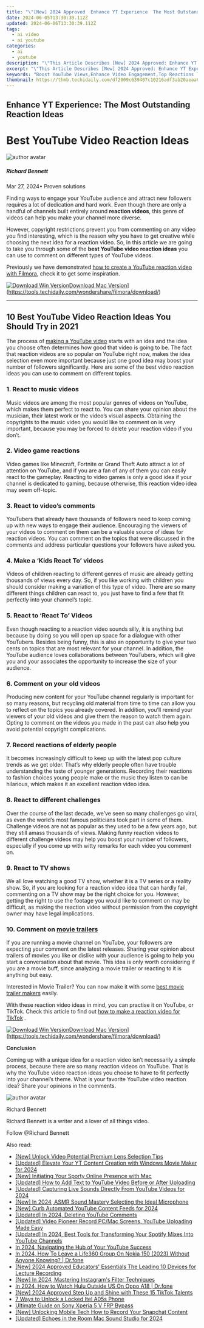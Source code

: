 ```yaml
---
title: "\"[New] 2024 Approved  Enhance YT Experience  The Most Outstanding Reaction Ideas\""
date: 2024-06-05T13:30:39.112Z
updated: 2024-06-06T13:30:39.112Z
tags:
  - ai video
  - ai youtube
categories:
  - ai
  - youtube
description: "\"This Article Describes [New] 2024 Approved: Enhance YT Experience: The Most Outstanding Reaction Ideas\""
excerpt: "\"This Article Describes [New] 2024 Approved: Enhance YT Experience: The Most Outstanding Reaction Ideas\""
keywords: "Boost YouTube Views,Enhance Video Engagement,Top Reactions Tips,Improve YT Interactivity,Popular Reaction Strategies,Elevate Content Response,Best Comment Techniques"
thumbnail: https://thmb.techidaily.com/df2009c639407c10216adf3ab20aeaa652a10152c64c0456c40360dd20bfbffb.jpeg
---
```


## Enhance YT Experience: The Most Outstanding Reaction Ideas

# Best YouTube Video Reaction Ideas

![author avatar](https://images.wondershare.com/filmora/article-images/richard-bennett.jpg)

##### Richard Bennett

 Mar 27, 2024• Proven solutions

Finding ways to engage your YouTube audience and attract new followers requires a lot of dedication and hard work. Even though there are only a handful of channels built entirely around **reaction videos**, this genre of videos can help you make your channel more diverse.

However, copyright restrictions prevent you from commenting on any video you find interesting, which is the reason why you have to get creative while choosing the next idea for a reaction video. So, in this article we are going to take you through some of the **best YouTube video reaction ideas** you can use to comment on different types of YouTube videos.

Previously we have demonstrated [how to create a YouTube reaction video with Filmora](https://tools.techidaily.com/wondershare/filmora/download/), check it to get some inspiration.

[![Download Win Version](https://images.wondershare.com/filmora/guide/download-btn-win.jpg)](https://tools.techidaily.com/wondershare/filmora/download/)[Download Mac Version](https://images.wondershare.com/filmora/guide/download-btn-mac.jpg)](https://tools.techidaily.com/wondershare/filmora/download/)

---

## 10 Best YouTube Video Reaction Ideas You Should Try in 2021

The process of [making a YouTube video](https://tools.techidaily.com/wondershare/filmora/download/) starts with an idea and the idea you choose often determines how good that video is going to be. The fact that reaction videos are so popular on YouTube right now, makes the idea selection even more important because just one good idea may boost your number of followers significantly. Here are some of the best video reaction ideas you can use to comment on different topics.

### 1\. React to music videos

Music videos are among the most popular genres of videos on YouTube, which makes them perfect to react to. You can share your opinion about the musician, their latest work or the video’s visual aspects. Obtaining the copyrights to the music video you would like to comment on is very important, because you may be forced to delete your reaction video if you don’t.

### 2\. Video game reactions

Video games like Minecraft, Fortnite or Grand Theft Auto attract a lot of attention on YouTube, and if you are a fan of any of them you can easily react to the gameplay. Reacting to video games is only a good idea if your channel is dedicated to gaming, because otherwise, this reaction video idea may seem off-topic.

### 3\. React to video’s comments

YouTubers that already have thousands of followers need to keep coming up with new ways to engage their audience. Encouraging the viewers of your videos to comment on them can be a valuable source of ideas for reaction videos. You can comment on the topics that were discussed in the comments and address particular questions your followers have asked you.

### 4\. Make a ‘Kids React To’ videos

Videos of children reacting to different genres of music are already getting thousands of views every day. So, if you like working with children you should consider making a variation of this type of video. There are so many different things children can react to, you just have to find a few that fit perfectly into your channel’s topic.

### 5\. React to ‘React To’ Videos

Even though reacting to a reaction video sounds silly, it is anything but because by doing so you will open up space for a dialogue with other YouTubers. Besides being funny, this is also an opportunity to give your two cents on topics that are most relevant for your channel. In addition, the YouTube audience loves collaborations between YouTubers, which will give you and your associates the opportunity to increase the size of your audience.

### 6\. Comment on your old videos

Producing new content for your YouTube channel regularly is important for so many reasons, but recycling old material from time to time can allow you to reflect on the topics you already covered. In addition, you’ll remind your viewers of your old videos and give them the reason to watch them again. Opting to comment on the videos you made in the past can also help you avoid potential copyright complications.

### 7\. Record reactions of elderly people

It becomes increasingly difficult to keep up with the latest pop culture trends as we get older. That’s why elderly people often have trouble understanding the taste of younger generations. Recording their reactions to fashion choices young people make or the music they listen to can be hilarious, which makes it an excellent reaction video idea.

### 8\. React to different challenges

Over the course of the last decade, we’ve seen so many challenges go viral, as even the world’s most famous politicians took part in some of them. Challenge videos are not as popular as they used to be a few years ago, but they still amass thousands of views. Making funny reaction videos to different challenge videos may help you boost your number of followers, especially if you come up with witty remarks for each video you comment on.

### 9\. React to TV shows

We all love watching a good TV show, whether it is a TV series or a reality show. So, if you are looking for a reaction video idea that can hardly fail, commenting on a TV show may be the right choice for you. However, getting the right to use the footage you would like to comment on may be difficult, as making the reaction video without permission from the copyright owner may have legal implications.

### 10\. Comment on [movie trailers](https://tools.techidaily.com/wondershare/filmora/download/)

If you are running a movie channel on YouTube, your followers are expecting your comment on the latest releases. Sharing your opinion about trailers of movies you like or dislike with your audience is going to help you start a conversation about that movie. This idea is only worth considering if you are a movie buff, since analyzing a movie trailer or reacting to it is anything but easy.

Interested in Movie Trailer? You can now make it with some [best movie trailer makers](https://tools.techidaily.com/wondershare/filmora/download/) easily.

With these reaction video ideas in mind, you can practise it on YouTube, or TikTok. Check this article to find out [how to make a reaction video for TikTok](https://tools.techidaily.com/wondershare/filmora/download/) .

[![Download Win Version](https://images.wondershare.com/filmora/guide/download-btn-win.jpg)](https://tools.techidaily.com/wondershare/filmora/download/)[Download Mac Version](https://images.wondershare.com/filmora/guide/download-btn-mac.jpg)](https://tools.techidaily.com/wondershare/filmora/download/)

**Conclusion**

Coming up with a unique idea for a reaction video isn’t necessarily a simple process, because there are so many reaction videos on YouTube. That is why the YouTube video reaction ideas you choose to have to fit perfectly into your channel’s theme. What is your favorite YouTube video reaction idea? Share your opinions in the comments.

![author avatar](https://images.wondershare.com/filmora/article-images/richard-bennett.jpg)

Richard Bennett

Richard Bennett is a writer and a lover of all things video.

Follow @Richard Bennett

<span class="atpl-alsoreadstyle">Also read:</span>
<div><ul>
<li><a href="https://facebook-video-share.techidaily.com/new-unlock-video-potential-premium-lens-selection-tips/"><u>[New] Unlock Video Potential  Premium Lens Selection Tips</u></a></li>
<li><a href="https://facebook-video-share.techidaily.com/updated-elevate-your-yt-content-creation-with-windows-movie-maker-for-2024/"><u>[Updated] Elevate Your YT Content Creation with Windows Movie Maker for 2024</u></a></li>
<li><a href="https://facebook-video-share.techidaily.com/new-initiating-your-sporty-online-presence-with-mac/"><u>[New] Initiating Your Sporty Online Presence with Mac</u></a></li>
<li><a href="https://facebook-video-share.techidaily.com/updated-how-to-add-text-to-youtube-video-before-or-after-uploading/"><u>[Updated] How to Add Text to YouTube Video Before or After Uploading</u></a></li>
<li><a href="https://facebook-video-share.techidaily.com/updated-capturing-live-sounds-directly-from-youtube-videos-for-2024/"><u>[Updated] Capturing Live Sounds Directly From YouTube Videos for 2024</u></a></li>
<li><a href="https://facebook-video-share.techidaily.com/new-in-2024-asmr-sound-mastery-selecting-the-ideal-microphone/"><u>[New] In 2024, ASMR Sound Mastery  Selecting the Ideal Microphone</u></a></li>
<li><a href="https://facebook-video-share.techidaily.com/new-curb-automated-youtube-content-feeds-for-2024/"><u>[New] Curb Automated YouTube Content Feeds for 2024</u></a></li>
<li><a href="https://facebook-video-share.techidaily.com/updated-in-2024-deleting-youtube-comments/"><u>[Updated] In 2024, Deleting YouTube Comments</u></a></li>
<li><a href="https://facebook-video-share.techidaily.com/updated-video-pioneer-record-pcmac-screens-youtube-uploading-made-easy/"><u>[Updated] Video Pioneer  Record PC/Mac Screens, YouTube Uploading Made Easy</u></a></li>
<li><a href="https://facebook-video-share.techidaily.com/updated-in-2024-best-tools-for-transforming-your-spotify-mixes-into-youtube-channels/"><u>[Updated] In 2024, Best Tools for Transforming Your Spotify Mixes Into YouTube Channels</u></a></li>
<li><a href="https://youtube-stream.techidaily.com/in-2024-navigating-the-hub-of-your-youtube-success/"><u>In 2024, Navigating the Hub of Your YouTube Success</u></a></li>
<li><a href="https://location-social.techidaily.com/in-2024-how-to-leave-a-life360-group-on-nokia-150-2023-without-anyone-knowing-drfone-by-drfone-virtual-android/"><u>In 2024, How To Leave a Life360 Group On Nokia 150 (2023) Without Anyone Knowing? | Dr.fone</u></a></li>
<li><a href="https://screen-video-capture.techidaily.com/new-2024-approved-educators-essentials-the-leading-10-devices-for-lecture-recording/"><u>[New] 2024 Approved  Educators' Essentials  The Leading 10 Devices for Lecture Recording</u></a></li>
<li><a href="https://instagram-video-files.techidaily.com/new-in-2024-mastering-instagrams-filter-techniques/"><u>[New] In 2024, Mastering Instagram's Filter Techniques</u></a></li>
<li><a href="https://phone-solutions.techidaily.com/in-2024-how-to-watch-hulu-outside-us-on-oppo-a18-drfone-by-drfone-virtual-android/"><u>In 2024, How to Watch Hulu Outside US On Oppo A18 | Dr.fone</u></a></li>
<li><a href="https://tiktok-video-recordings.techidaily.com/new-2024-approved-step-up-and-shine-with-these-15-tiktok-talents/"><u>[New] 2024 Approved  Step Up and Shine with These 15 TikTok Talents</u></a></li>
<li><a href="https://unlock-android.techidaily.com/7-ways-to-unlock-a-locked-itel-a05s-phone-by-drfone-android/"><u>7 Ways to Unlock a Locked Itel A05s Phone</u></a></li>
<li><a href="https://android-frp.techidaily.com/ultimate-guide-on-sony-xperia-5-v-frp-bypass-by-drfone-android/"><u>Ultimate Guide on Sony Xperia 5 V FRP Bypass</u></a></li>
<li><a href="https://snapchat-videos.techidaily.com/new-unlocking-mobile-tech-how-to-record-your-snapchat-content/"><u>[New] Unlocking Mobile Tech  How to Record Your Snapchat Content</u></a></li>
<li><a href="https://visual-screen-recording.techidaily.com/updated-echoes-in-the-room-mac-sound-studio-for-2024/"><u>[Updated] Echoes in the Room  Mac Sound Studio for 2024</u></a></li>
</ul></div>

<ins class="adsbygoogle"
      style="display:block"
      data-ad-client="ca-pub-7571918770474297"
      data-ad-slot="8358498916"
      data-ad-format="auto"
      data-full-width-responsive="true"></ins>